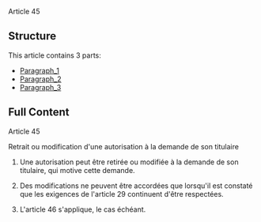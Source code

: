 Article 45

## Structure

This article contains 3 parts:

- [Paragraph_1](./Paragraph_1.md)
- [Paragraph_2](./Paragraph_2.md)
- [Paragraph_3](./Paragraph_3.md)

## Full Content

Article 45

Retrait ou modification d'une autorisation à la demande de son titulaire

1. Une autorisation peut être retirée ou modifiée à la demande de son titulaire, qui motive cette demande.

2. Des modifications ne peuvent être accordées que lorsqu'il est constaté que les exigences de l'article 29 continuent d'être respectées.

3. L'article 46 s'applique, le cas échéant.
